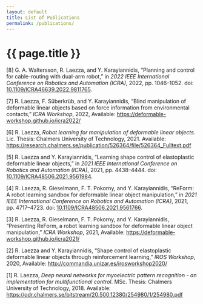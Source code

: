 ```yaml
---
layout: default
title: List of Publications
permalink: /publications/
---
```


{{ page.title }}
================

<span class="csl-left-margin">\[8\] </span><span
class="csl-right-inline">G. A. Waltersson, R. Laezza, and Y.
Karayiannidis, “Planning and control for cable-routing with dual-arm
robot,” in *2022 IEEE International Conference on Robotics and
Automation (ICRA)*, 2022, pp. 1046–1052. doi:
[10.1109/ICRA46639.2022.9811765](https://doi.org/10.1109/ICRA46639.2022.9811765).</span>

<span class="csl-left-margin">\[7\] </span><span
class="csl-right-inline">R. Laezza, F. Süberkrüb, and Y. Karayiannidis,
“Blind manipulation of deformable linear objects based on force
information from environmental contacts,” *ICRA Workshop*, 2022,
Available: <https://deformable-workshop.github.io/icra2022/></span>

<span class="csl-left-margin">\[6\] </span><span
class="csl-right-inline">R. Laezza, *Robot learning for manipulation of
deformable linear objects*. Lic. Thesis: Chalmers University of
Technology, 2021. Available:
<https://research.chalmers.se/publication/526364/file/526364_Fulltext.pdf></span>

<span class="csl-left-margin">\[5\] </span><span
class="csl-right-inline">R. Laezza and Y. Karayiannidis, “Learning shape
control of elastoplastic deformable linear objects,” in *2021 IEEE
International Conference on Robotics and Automation (ICRA)*, 2021, pp.
4438–4444. doi:
[10.1109/ICRA48506.2021.9561984](https://doi.org/10.1109/ICRA48506.2021.9561984).</span>

<span class="csl-left-margin">\[4\] </span><span
class="csl-right-inline">R. Laezza, R. Gieselmann, F. T. Pokorny, and Y.
Karayiannidis, “ReForm: A robot learning sandbox for deformable linear
object manipulation,” in *2021 IEEE International Conference on Robotics
and Automation (ICRA)*, 2021, pp. 4717–4723. doi:
[10.1109/ICRA48506.2021.9561766](https://doi.org/10.1109/ICRA48506.2021.9561766).</span>

<span class="csl-left-margin">\[3\] </span><span
class="csl-right-inline">R. Laezza, R. Gieselmann, F. T. Pokorny, and Y.
Karayiannidis, “Presenting ReForm, a robot learning sandbox for
deformable linear object manipulation,” *ICRA Workshop*, 2021,
Available: <https://deformable-workshop.github.io/icra2021/></span>

<span class="csl-left-margin">\[2\] </span><span
class="csl-right-inline">R. Laezza and Y. Karayiannidis, “Shape control
of elastoplastic deformable linear objects through reinforcement
learning,” *IROS Workshop*, 2020, Available:
<http://commandia.unizar.es/irosworkshop2020/></span>

<span class="csl-left-margin">\[1\] </span><span
class="csl-right-inline">R. Laezza, *Deep neural networks for
myoelectric pattern recognition - an implementation for multifunctional
control*. MSc. Thesis: Chalmers University of Technology, 2018.
Available:
<https://odr.chalmers.se/bitstream/20.500.12380/254980/1/254980.pdf></span>
